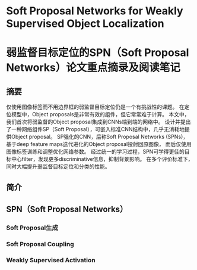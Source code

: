 # Soft Proposal Networks for Weakly Supervised Object Localization

# 弱监督目标定位的SPN（Soft Proposal Networks）论文重点摘录及阅读笔记

## 摘要

仅使用图像标签而不用边界框的弱监督目标定位仍是一个有挑战性的课题。
在定位模型中，Object proposals是非常有效的组件，但它常常难于计算。
本文中，我们首次将弱监督的Object proposal集成到CNNs端到端的网络中。
设计并提出了一种网络组件SP（Soft Proposal），可嵌入标准CNN结构中，几乎无消耗地提供Object proposal。
SP强化的CNN，后称Soft Proposal Networks (SPNs)，基于deep feature maps迭代进化的Object proposal投射回原图像，
而后仅使用图像标签训练和调整优化网络参数。
经过统一的学习过程，SPN可学得更佳的目标中心filter，发现更多discriminative信息，抑制背景影响。
在多个评价标准下，同时大幅提升弱监督目标定位和分类的性能。

## 简介

## SPN（Soft Proposal Networks）

### Soft Proposal生成

### Soft Proposal Coupling

### Weakly Supervised Activation